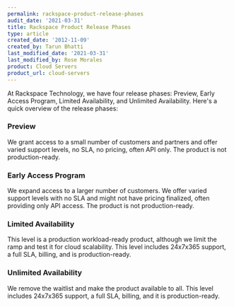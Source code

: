 ```yaml
---
permalink: rackspace-product-release-phases
audit_date: '2021-03-31'
title: Rackspace Product Release Phases
type: article
created_date: '2012-11-09'
created_by: Tarun Bhatti
last_modified_date: '2021-03-31'
last_modified_by: Rose Morales
product: Cloud Servers
product_url: cloud-servers
---
```


At Rackspace Technology, we have four release phases: Preview, Early Access Program, Limited
Availability, and Unlimited Availability. Here's a quick overview of the release
phases:

### Preview

We grant access to a small number of customers and partners and offer varied support
levels, no SLA, no pricing, often API only. The product is not production-ready.

### Early Access Program

We expand access to a larger number of customers. We offer varied support levels with no SLA
and might not have pricing finalized, often providing only API access. The product is not
production-ready.

### Limited Availability

This level is a production workload-ready product, although we limit the ramp and test it for cloud
scalability. This level includes 24x7x365 support, a full SLA, billing, and is production-ready.

### Unlimited Availability

We remove the waitlist and make the product available to all. This level includes 24x7x365 support,
a full SLA, billing, and it is production-ready.
